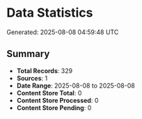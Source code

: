 # Data Statistics

Generated: 2025-08-08 04:59:48 UTC

## Summary

- **Total Records**: 329
- **Sources**: 1
- **Date Range**: 2025-08-08 to 2025-08-08
- **Content Store Total**: 0
- **Content Store Processed**: 0
- **Content Store Pending**: 0

